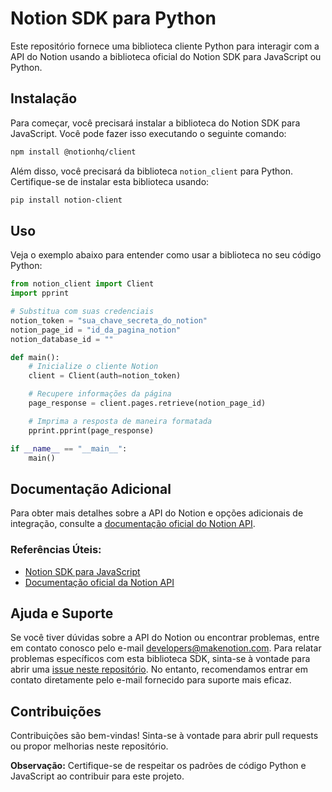 # Notion SDK para Python

Este repositório fornece uma biblioteca cliente Python para interagir com a API do Notion usando a biblioteca oficial do Notion SDK para JavaScript ou Python.

## Instalação

Para começar, você precisará instalar a biblioteca do Notion SDK para JavaScript. Você pode fazer isso executando o seguinte comando:

```bash
npm install @notionhq/client
```

Além disso, você precisará da biblioteca `notion_client` para Python. Certifique-se de instalar esta biblioteca usando:

```bash
pip install notion-client
```

## Uso

Veja o exemplo abaixo para entender como usar a biblioteca no seu código Python:

```python
from notion_client import Client
import pprint

# Substitua com suas credenciais
notion_token = "sua_chave_secreta_do_notion"
notion_page_id = "id_da_pagina_notion"
notion_database_id = ""

def main():
    # Inicialize o cliente Notion
    client = Client(auth=notion_token)

    # Recupere informações da página
    page_response = client.pages.retrieve(notion_page_id)

    # Imprima a resposta de maneira formatada
    pprint.pprint(page_response)

if __name__ == "__main__":
    main()
```

## Documentação Adicional

Para obter mais detalhes sobre a API do Notion e opções adicionais de integração, consulte a [documentação oficial do Notion API](https://developers.notion.com/).

### Referências Úteis:

- [Notion SDK para JavaScript](https://github.com/makenotion/notion-sdk-js)
- [Documentação oficial da Notion API](https://developers.notion.com/)

## Ajuda e Suporte

Se você tiver dúvidas sobre a API do Notion ou encontrar problemas, entre em contato conosco pelo e-mail developers@makenotion.com. Para relatar problemas específicos com esta biblioteca SDK, sinta-se à vontade para abrir uma [issue neste repositório](https://github.com/makenotion/notion-sdk-python/issues). No entanto, recomendamos entrar em contato diretamente pelo e-mail fornecido para suporte mais eficaz.

## Contribuições

Contribuições são bem-vindas! Sinta-se à vontade para abrir pull requests ou propor melhorias neste repositório.

**Observação:** Certifique-se de respeitar os padrões de código Python e JavaScript ao contribuir para este projeto.
